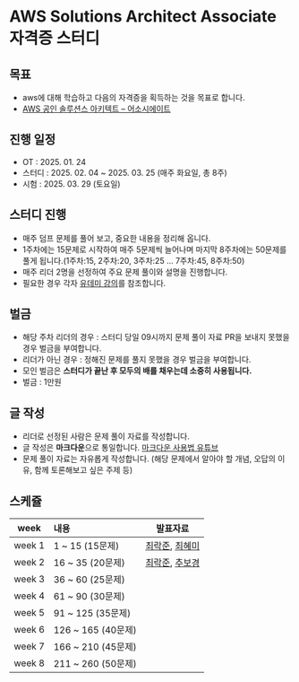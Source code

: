 # AWS Solutions Architect Associate 자격증 스터디

## 목표
- aws에 대해 학습하고 다음의 자격증을 획득하는 것을 목표로 합니다.
- [AWS 공인 솔루션스 아키텍트 – 어소시에이트](https://aws.amazon.com/ko/certification/certified-solutions-architect-associate/)


## 진행 일정
- OT : 2025. 01. 24
- 스터디 : 2025. 02. 04 ~ 2025. 03. 25 (매주 화요일, 총 8주)
- 시험 : 2025. 03. 29 (토요일)

## 스터디 진행
- 매주 덤프 문제를 풀어 보고, 중요한 내용을 정리해 옵니다.
- 1주차에는 15문제로 시작하여 매주 5문제씩 늘어나며 마지막 8주차에는 50문제를 풀게 됩니다.(1주차:15, 2주차:20, 3주차:25 ... 7주차:45, 8주차:50)
- 매주 리더 2명을 선정하여 주요 문제 풀이와 설명을 진행합니다.
- 필요한 경우 각자 [유데미 강의](https://www.udemy.com/course/best-aws-certified-solutions-architect-associate/?couponCode=KRLETSLEARNNOW)를 참조합니다.

## 벌금
- 해당 주차 리더의 경우 : 스터디 당일 09시까지 문제 풀이 자료 PR을 보내지 못했을 경우 벌금을 부여합니다.
- 리더가 아닌 경우 : 정해진 문제를 풀지 못했을 경우 벌금을 부여합니다.
- 모인 벌금은 **스터디가 끝난 후 모두의 배를 채우는데 소중히 사용됩니다.**
- 벌금 : 1만원


## 글 작성
- 리더로 선정된 사람은 문제 풀이 자료를 작성합니다.
- 글 작성은 **마크다운**으로 통일합니다. [마크다운 사용법 유튜브](https://youtu.be/kMEb_BzyUqk?si=SrwWKo3ENA9V8DSn)
- 문제 풀이 자료는 자유롭게 작성합니다. (해당 문제에서 알아야 할 개념, 오답의 이유, 함께 토론해보고 싶은 주제 등)



## 스케쥴
|week| 내용               | 발표자료
:---: |:-----------------| :---:
week 1 | 1 ~ 15 (15문제)    | [최락준](https://github.com/rockjoon/aws-saa-c03-study/blob/main/week1/1~15(rockjoon).md), [최혜미](https://github.com/rockjoon/aws-saa-c03-study/blob/main/week1/1~15(hym).md) 
week 2 | 16 ~ 35 (20문제)   | [최락준](https://github.com/rockjoon/aws-saa-c03-study/blob/main/week2/16~25(rockjoon).md), [추보경](https://github.com/rockjoon/aws-saa-c03-study/blob/main/week2/26~35(bkchoo).md)
week 3 | 36 ~ 60 (25문제)   | []()
week 4 | 61 ~ 90 (30문제)   | []()
week 5 | 91 ~ 125 (35문제)  | []()
week 6 | 126 ~ 165 (40문제) | []()
week 7 | 166 ~ 210 (45문제) | []()
week 8 | 211 ~ 260 (50문제) | []()
